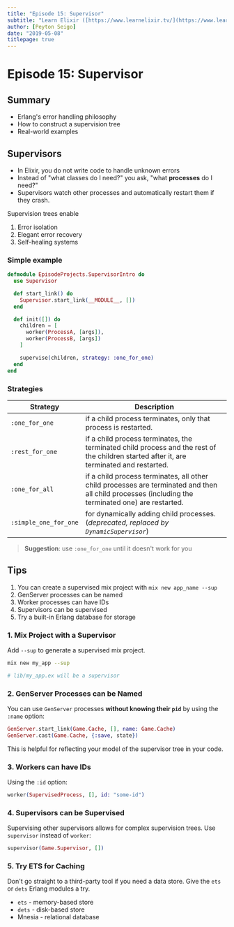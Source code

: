 ```yaml
---
title: "Episode 15: Supervisor"
subtitle: "Learn Elixir ([https://www.learnelixir.tv/](https://www.learnelixir.tv/))"
author: [Peyton Seigo]
date: "2019-05-08"
titlepage: true
---
```


# Episode 15: Supervisor

## Summary

- Erlang's error handling philosophy
- How to construct a supervision tree
- Real-world examples

## Supervisors

- In Elixir, you do not write code to handle unknown errors
- Instead of "what classes do I need?" you ask, "what **processes** do I need?"
- Supervisors watch other processes and automatically restart them if they crash.

Supervision trees enable

1. Error isolation
2. Elegant error recovery
3. Self-healing systems

### Simple example

```elixir
defmodule EpisodeProjects.SupervisorIntro do
  use Supervisor

  def start_link() do
    Supervisor.start_link(__MODULE__, [])
  end

  def init([]) do
    children = [
      worker(ProcessA, [args]),
      worker(ProcessB, [args])
    ]

    supervise(children, strategy: :one_for_one)
  end
end
```

### Strategies

| Strategy | Description
|-|-
| `:one_for_one` | if a child process terminates, only that process is restarted.
| `:rest_for_one` | if a child process terminates, the terminated child process and the rest of the children started after it, are terminated and restarted.
| `:one_for_all` | if a child process terminates, all other child processes are terminated and then all child processes (including the terminated one) are restarted.
| `:simple_one_for_one` | for dynamically adding child processes. (_deprecated, replaced by `DynamicSupervisor`_)

> **Suggestion**: use `:one_for_one` until it doesn't work for you

## Tips

1. You can create a supervised mix project with `mix new app_name --sup`
2. GenServer processes can be named
3. Worker processes can have IDs
4. Supervisors can be supervised
5. Try a built-in Erlang database for storage


### 1. Mix Project with a Supervisor

Add `--sup` to generate a supervised mix project.

```bash
mix new my_app --sup

# lib/my_app.ex will be a supervisor
```

### 2. GenServer Processes can be Named

You can use `GenServer` processes **without knowing their `pid`** by using the `:name` option:

```elixir
GenServer.start_link(Game.Cache, [], name: Game.Cache)
GenServer.cast(Game.Cache, {:save, state})
```

This is helpful for reflecting your model of the supervisor tree in your code.

### 3. Workers can have IDs

Using the `:id` option:

```elixir
worker(SupervisedProcess, [], id: "some-id")
```

### 4. Supervisors can be Supervised

Supervising other supervisors allows for complex supervision trees. Use `supervisor` instead of `worker`:

```elixir
supervisor(Game.Supervisor, [])
```

### 5. Try ETS for Caching

Don't go straight to a third-party tool if you need a data store. Give the `ets` or `dets` Erlang modules a try.

- `ets` - memory-based store
- `dets` - disk-based store
- Mnesia - relational database
